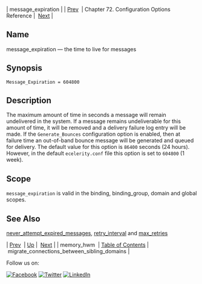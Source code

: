 | message_expiration |
| [Prev](conf.ref.memory_hwm.php)  | Chapter 72. Configuration Options Reference |  [Next](conf.ref.migrate_connections_between_sibling_domains.php) |

<a name="conf.ref.message_expiration"></a>
## Name

message_expiration — the time to live for messages

## Synopsis

`Message_Expiration = 604800`

<a name="idp25532816"></a>
## Description

The maximum amount of time in seconds a message will remain undelivered in the system. If a message remains undeliverable for this amount of time, it will be removed and a delivery failure log entry will be made. If the `Generate_Bounces` configuration option is enabled, then at failure time an out-of-band bounce message will be generated and queued for delivery. The default value for this option is `86400` seconds (24 hours). However, in the default `ecelerity.conf` file this option is set to `604800` (1 week).

<a name="idp25536848"></a>
## Scope

`message_expiration` is valid in the binding, binding_group, domain and global scopes.

<a name="idp25539152"></a>
## See Also

[never_attempt_expired_messages](conf.ref.never_attempt_expired_messages.php "never_attempt_expired_messages"), [retry_interval](conf.ref.retry_interval.php "retry_interval") and [max_retries](conf.ref.max_retries.php "max_retries")

| [Prev](conf.ref.memory_hwm.php)  | [Up](config.options.ref.php) |  [Next](conf.ref.migrate_connections_between_sibling_domains.php) |
| memory_hwm  | [Table of Contents](index.php) |  migrate_connections_between_sibling_domains |

Follow us on:

[![Facebook](https://support.messagesystems.com/images/icon-facebook.png)](http://www.facebook.com/messagesystems) [![Twitter](https://support.messagesystems.com/images/icon-twitter.png)](http://twitter.com/#!/MessageSystems) [![LinkedIn](https://support.messagesystems.com/images/icon-linkedin.png)](http://www.linkedin.com/company/message-systems)